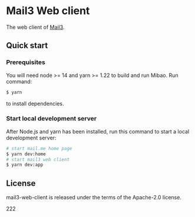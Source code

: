 # Mail3 Web client

The web client of [Mail3](https://mail3.me).

## Quick start

### Prerequisites

You will need node >= 14 and yarn >= 1.22 to build and run Mibao. Run command:

```bash
$ yarn
```

to install dependencies.

### Start local development server

After Node.js and yarn has been installed, run this command to start a local development server:

```bash
# start mail.me home page
$ yarn dev:home
# start mail3 web client
$ yarn dev:app
```

## License

mail3-web-client is released under the terms of the Apache-2.0 license.

222
